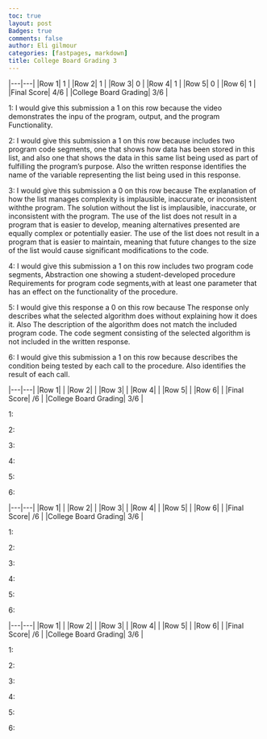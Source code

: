```yaml
---
toc: true
layout: post
Badges: true
comments: false
author: Eli gilmour
categories: [fastpages, markdown]
title: College Board Grading 3
---
```


|---|---|
|Row 1| 1 | 
|Row 2| 1 | 
|Row 3| 0 |
|Row 4| 1 |
|Row 5| 0 |
|Row 6| 1 |
|Final Score| 4/6 |
|College Board Grading| 3/6 |

1: I would give this submission a 1 on this row because the video demonstrates the inpu of the program, output, and the program Functionality.

2: I would give this submission a 1 on this row because includes two program code segments, one that shows how data has been stored in this list, and also one that shows the data in this same list being used as part of fulfilling the program’s purpose. Also the written response identifies the name of the variable representing the
list being used in this response.

3: I would give this submission a 0 on this row because The explanation of how the list manages complexity is implausible, inaccurate, or inconsistent withthe program. The solution without the list is implausible, inaccurate, or inconsistent with the program. The use of the list does not result in a program that is easier to develop, meaning alternatives presented are equally complex or potentially easier. The use of the list does not result in a program that is easier to maintain, meaning that future changes to the size of the list would cause significant modifications to the code. 

4: I would give this submission a 1 on this row includes two program code segments, Abstraction one showing a student-developed procedure Requirements for program code segments,with at least one parameter that has an effect on the functionality of the procedure. 

5: I would give this response a 0 on this row because The response only describes what the selected algorithm does without explaining how it does it. Also The description of the algorithm does not match the included program code. The code segment consisting of the selected algorithm is not included in the written response. 

6: I would give this submission a 1 on this row because describes the condition being tested by each call to the procedure. Also identifies the result of each call. 


|---|---|
|Row 1|  | 
|Row 2|  | 
|Row 3|  |
|Row 4|  |
|Row 5|  |
|Row 6|  |
|Final Score| /6 |
|College Board Grading| 3/6 |

1: 

2:

3:

4:

5:

6:

|---|---|
|Row 1|  | 
|Row 2|  | 
|Row 3|  |
|Row 4|  |
|Row 5|  |
|Row 6|  |
|Final Score| /6 |
|College Board Grading| 3/6 |

1: 

2:

3:

4:

5:

6:

|---|---|
|Row 1|  | 
|Row 2|  | 
|Row 3|  |
|Row 4|  |
|Row 5|  |
|Row 6|  |
|Final Score| /6 |
|College Board Grading| 3/6 |

1: 

2:

3:

4:

5:

6:
